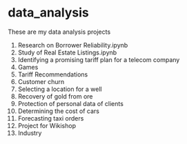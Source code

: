 # data_analysis

These are my data analysis projects 

1. Research on Borrower Reliability.ipynb
2. Study of Real Estate Listings.ipynb
3. Identifying a promising tariff plan for a telecom company
4. Games
5. Tariff Recommendations
6. Customer churn
7. Selecting a location for a well
8. Recovery of gold from ore
9. Protection of personal data of clients
10. Determining the cost of cars
11. Forecasting taxi orders
12. Project for Wikishop
16. Industry
